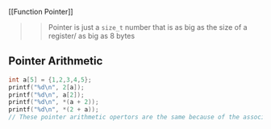 [[Function Pointer]]

>> Pointer is just a `size_t` number that is as big as the size of a register/ as big as 8 bytes

## Pointer Arithmetic
```c
int a[5] = {1,2,3,4,5};  
printf("%d\n", 2[a]);  
printf("%d\n", a[2]);  
printf("%d\n", *(a + 2));  
printf("%d\n", *(2 + a));
// These pointer arithmetic opertors are the same because of the associativity
```

